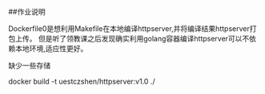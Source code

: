 ##作业说明

Dockerfile0是想利用Makefile在本地编译httpserver,并将编译结果httpserver打包上传。
但是听了领教课之后发现确实利用golang容器编译httpserver可以不依赖本地环境,适应性更好。

缺少一些存储

docker build -t uestczshen/httpserver:v1.0 ./
